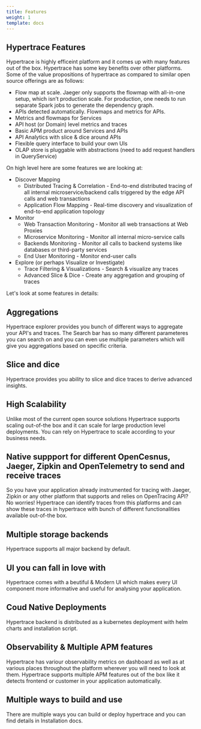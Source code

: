 ```yaml
---
title: Features
weight: 1
template: docs
---
```


## Hypertrace Features
Hypertrace is highly efficeint platform and it comes up with many features out of the box. Hypertrace has some key benefits over other platforms. Some of the value propositions of hypertrace as compared to similar open source offerings are as follows:
- Flow map at scale. Jaeger only supports the flowmap with all-in-one setup, which isn’t production scale. For production, one needs to run separate Spark jobs to generate the dependency graph.
- APIs detected automatically. Flowmaps and metrics for APIs.
- Metrics and flowmaps for Services
- API host (or Domain) level metrics and traces
- Basic APM product around Services and APIs 
- API Analytics with slice & dice around APIs
- Flexible query interface to build your own UIs
- OLAP store is pluggable with abstractions (need to add request handlers in QueryService)

On high level here are some features we are looking at:

- Discover Mapping
    - Distributed Tracing & Correlation - End-to-end distributed tracing of all internal microservice/backend calls triggered by the edge API calls and web transactions
    - Application Flow Mapping - Real-time discovery and visualization of end-to-end application topology
- Monitor
    - Web Transaction Monitoring - Monitor all web transactions at Web Proxies
    - Microservice Monitoring - Monitor all internal micro-service calls
    - Backends Monitoring - Monitor all calls to backend systems like databases or third-party services
    - End User Monitoring - Monitor end-user calls
- Explore (or perhaps Visualize or Investigate)
    - Trace Filtering & Visualizations - Search & visualize any traces
    - Advanced Slice & Dice - Create any aggregation and grouping of traces

Let's look at some features in details:

## Aggregations
Hypertrace explorer provides you bunch of different ways to aggregate your API's and traces. The Search bar has so many different parameteres you can search on and you can even use multiple parameters which will give you aggregations based on specific criteria. 

## Slice and dice
Hypertrace provides you ability to slice and dice traces to derive advanced insights. 

## High Scalability
Unlike most of the current open source solutions Hypertrace supports scaling out-of-the box and it can scale for large production level deployments. You can rely on Hypertrace to scale according to your business needs. 

## Native suppport for different OpenCesnus, Jaeger, Zipkin and OpenTelemetry to send and receive traces
So you have your application already instrumented for tracing with Jaeger, Zipkin or any other platform that supports and relies on OpenTracing API? No worries! Hypertrace can identify traces from this platforms and can show these traces in hypertrace with bunch of different functionalities available out-of-the box.

## Multiple storage backends
Hypertrace supports all major backend by default. 

## UI you can fall in love with
Hypertrace comes with a beutiful & Modern UI which makes every UI component more informative and useful for analysing your application.

## Coud Native Deployments
Hypertrace backend is distributed as a kubernetes deployment with helm charts and installation script.

## Observability & Multiple APM features
Hypertrace has variour observability metrics on dashboard as well as at various places throughout the platform wherever you will need to look at them. Hypertrace supports multiple APM features out of the box like it detects frontend or customer in your application automatically.

##  Multiple ways to build and use
There are multiple ways you can build or deploy hypertrace and you can find details in Installation docs. 
